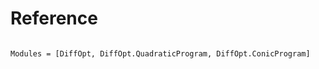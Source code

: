 # Reference

```@index
```

```@autodocs
Modules = [DiffOpt, DiffOpt.QuadraticProgram, DiffOpt.ConicProgram]
```
